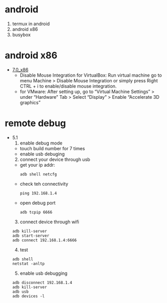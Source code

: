 # android 
  1. termux in android 
  2. android x86
  3. busybox

# android x86 
  * [7.0_x86](http://www.osboxes.org/android-x86/#android-x86-7_0-vmware) 
    * Disable Mouse Integration for VirtualBox: 
       Run virtual machine go to menu Machine > Disable Mouse Integration or simply press Right CTRL + i to enable/disable mouse integration.
    * for VMware:
       After setting up, go to “Virtual Machine Settings” > under “Hardware” Tab > Select “Display” > Enable “Accelerate 3D graphics”

# remote debug
  * 5.1 
    1. enable debug mode 
      * touch build number for 7 times
      * enable usb debuging
    2. connect your device through usb
      * get your ip addr:
        ```
        adb shell netcfg
        ```
      * check teh connectivity
        ```
        ping 192.168.1.4
        ```
      * open debug port 
        ```
        adb tcpip 6666
        ```
    3. connect device through wifi
      ```
      adb kill-server
      adb start-server
      adb connect 192.168.1.4:6666
      ```
    4. test 
      ```
      adb shell
      netstat -anltp
      ```
    5. enable usb debugging
      ```
      adb disconnect 192.168.1.4
      adb kill-server
      adb usb
      adb devices -l
      ```